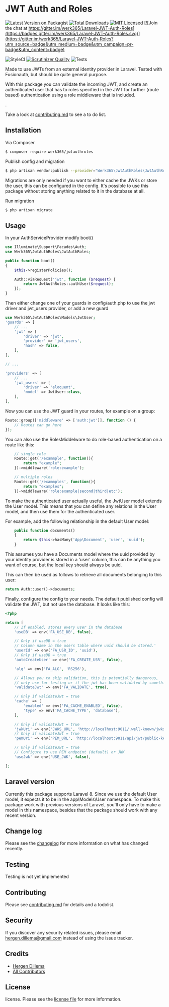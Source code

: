 # JWT Auth and Roles

[![Latest Version on Packagist][ico-version]][link-packagist]
[![Total Downloads][ico-downloads]][link-downloads]
[![MIT Licensed](https://img.shields.io/badge/license-MIT-brightgreen.svg?style=flat-square)](license.md) [![Join the chat at https://gitter.im/werk365/Laravel-JWT-Auth-Roles](https://badges.gitter.im/werk365/Laravel-JWT-Auth-Roles.svg)](https://gitter.im/werk365/Laravel-JWT-Auth-Roles?utm_source=badge&utm_medium=badge&utm_campaign=pr-badge&utm_content=badge)

![StyleCI][ico-styleci]
[![Scrutinizer Quality][ico-scrutinizer]][link-scrutinizer]
![Tests](https://github.com/365Werk/Laravel-JWT-Auth-Roles/workflows/Run%20Tests/badge.svg)


Made to use JWTs from an external identity provider in Laravel. Tested with Fusionauth, but should be quite general purpose.

With this package you can validate the incoming JWT, and create an authenticated user that has to roles specified in the JWT for further (route based) authentication using a role middleware that is included.

.

Take a look at [contributing.md](contributing.md) to see a to do list.

## Installation

Via Composer

``` bash
$ composer require werk365/jwtauthroles
```

Publish config and migration

```bash
$ php artisan vendor:publish --provider="Werk365\JwtAuthRoles\JwtAuthRolesServiceProvider"
```

Migrations are only needed if you want to either cache the JWKs or store the user, this can be configured in the config. It's possible to use this package without storing anything related to it in the database at all.

Run migration
```bash
$ php artisan migrate
```

## Usage

In your AuthServiceProvider modify boot()
```php
use Illuminate\Support\Facades\Auth;
use Werk365\JwtAuthRoles\JwtAuthRoles;

public function boot()
{
    $this->registerPolicies();

    Auth::viaRequest('jwt', function ($request) {
        return JwtAuthRoles::authUser($request);
    });
}
```

Then either change one of your guards in config/auth.php to use the jwt driver and jwt_users provider, or add a new guard
```php
use Werk365\JwtAuthRoles\Models\JwtUser;
'guards' => [
    // ...
    'jwt' => [
        'driver' => 'jwt',
        'provider' => 'jwt_users',
        'hash' => false,
    ],
],

// ...

'providers' => [
    // ...
    'jwt_users' => [
        'driver' => 'eloquent',
        'model' => JwtUser::class,
    ],
],
```

Now you can use the JWT guard in your routes, for example on a group:
```php
Route::group(['middleware' => ['auth:jwt']], function () {
    // Routes can go here
});
```

You can also use the RolesMiddelware to do role-based authentication on a route like this:
```php
    // single role
    Route::get('/exammple', function(){
        return "example";
    })->middleware('role:example');

    // multiple roles
    Route::get('/exammples', function(){
        return "examples";
    })->middleware('role:example|second|third|etc');
```

To make the authenticated user actually useful, the JwtUser model extends the User model. This means that you can define any relations in the User model, and then use them for the authenticated user.

For example, add the following relationship in the default User model:
```php
    public function documents()
    {
        return $this->hasMany('App\Document', 'user', 'uuid');
    }
```
This assumes you have a Documents model where the uuid provided by your identity provider is stored in a 'user' column, this can be anything you want of course, but the local key should always be uuid.

This can then be used as follows to retrieve all documents belonging to this user:

```php
return Auth::user()->documents;
```

Finally, configure the config to your needs. The default published config will validate the JWT, but not use the database. It looks like this:
```php
<?php

return [
    // If enabled, stores every user in the database
    'useDB' => env('FA_USE_DB', false),

    // Only if useDB = true
    // Column name in the users table where uuid should be stored.'
    'userId' => env('FA_USR_ID', 'uuid'),
    // Only if useDB = true
    'autoCreateUser' => env('FA_CREATE_USR', false),

    'alg' => env('FA_ALG', 'RS256'),

    // Allows you to skip validation, this is potentially dangerous,
    // only use for testing or if the jwt has been validated by something like an api gateway
    'validateJwt' => env('FA_VALIDATE', true),

    // Only if validateJwt = true
    'cache' => [
        'enabled' => env('FA_CACHE_ENABLED', false),
        'type' => env('FA_CACHE_TYPE', 'database'),
    ],

    // Only if validateJwt = true
    'jwkUri' => env('JWKS_URL', 'http://localhost:9011/.well-known/jwks.json'),
    // Only if validateJwt = true
    'pemUri' => env('PEM_URL', 'http://localhost:9011/api/jwt/public-key'),

    // Only if validateJwt = true
    // Configure to use PEM endpoint (default) or JWK
    'useJwk' => env('USE_JWK', false),

];
```

## Laravel version
Currently this package supports Laravel 8. Since we use the default User model, it expects it to be in the app\Models\User namespace. To make this package work with previous versions of Laravel, you'll only have to make a model in this namespace, besides that the package should work with any recent version.

## Change log

Please see the [changelog](changelog.md) for more information on what has changed recently.

## Testing

Testing is not yet implemented

## Contributing

Please see [contributing.md](contributing.md) for details and a todolist.

## Security

If you discover any security related issues, please email <hergen.dillema@gmail.com> instead of using the issue tracker.

## Credits

- [Hergen Dillema][link-author]
- [All Contributors][link-contributors]

## License

license. Please see the [license file](license.md) for more information.

[ico-version]: https://img.shields.io/packagist/v/werk365/jwtauthroles.svg?style=flat-square
[ico-downloads]: https://img.shields.io/packagist/dt/werk365/jwtauthroles.svg?style=flat-square
[ico-travis]: https://img.shields.io/travis/werk365/jwtauthroles/master.svg?style=flat-square
[ico-styleci]: https://github.styleci.io/repos/278075608/shield
[ico-scrutinizer]: https://scrutinizer-ci.com/g/365Werk/Laravel-JWT-Auth-Roles/badges/quality-score.png

[link-packagist]: https://packagist.org/packages/werk365/jwtauthroles
[link-downloads]: https://packagist.org/packages/werk365/jwtauthroles
[link-scrutinizer]: https://scrutinizer-ci.com/g/365Werk/Laravel-JWT-Auth-Roles/
[link-author]: https://github.com/HergenD
[link-contributors]: ../../contributors
